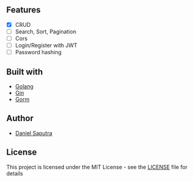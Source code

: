 ## Features
- [x] CRUD
- [ ] Search, Sort, Pagination
- [ ] Cors
- [ ] Login/Register with JWT
- [ ] Password hashing

## Built with
- [Golang](https://golang.org/)
- [Gin](https://github.com/gin-gonic/gin)
- [Gorm](https://github.com/jinzhu/gorm)

## Author
- [Daniel Saputra](https://www.linkedin.com/in/danielwetan/)

## License
This project is licensed under the MIT License - see the [LICENSE](https://github.com/danielwetan/gocrud/blob/master/LICENSE) file for details

